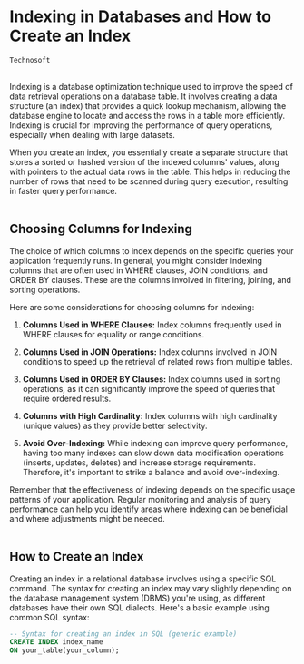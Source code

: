 # Indexing in Databases and How to Create an Index
`Technosoft`
<br><br>

Indexing is a database optimization technique used to improve the speed of data retrieval operations on a database table. It involves creating a data structure (an index) that provides a quick lookup mechanism, allowing the database engine to locate and access the rows in a table more efficiently. Indexing is crucial for improving the performance of query operations, especially when dealing with large datasets.

When you create an index, you essentially create a separate structure that stores a sorted or hashed version of the indexed columns' values, along with pointers to the actual data rows in the table. This helps in reducing the number of rows that need to be scanned during query execution, resulting in faster query performance.
<br><br>

## Choosing Columns for Indexing

The choice of which columns to index depends on the specific queries your application frequently runs. In general, you might consider indexing columns that are often used in WHERE clauses, JOIN conditions, and ORDER BY clauses. These are the columns involved in filtering, joining, and sorting operations.

Here are some considerations for choosing columns for indexing:

1. **Columns Used in WHERE Clauses:** Index columns frequently used in WHERE clauses for equality or range conditions.

2. **Columns Used in JOIN Operations:** Index columns involved in JOIN conditions to speed up the retrieval of related rows from multiple tables.

3. **Columns Used in ORDER BY Clauses:** Index columns used in sorting operations, as it can significantly improve the speed of queries that require ordered results.

4. **Columns with High Cardinality:** Index columns with high cardinality (unique values) as they provide better selectivity.

5. **Avoid Over-Indexing:** While indexing can improve query performance, having too many indexes can slow down data modification operations (inserts, updates, deletes) and increase storage requirements. Therefore, it's important to strike a balance and avoid over-indexing.

Remember that the effectiveness of indexing depends on the specific usage patterns of your application. Regular monitoring and analysis of query performance can help you identify areas where indexing can be beneficial and where adjustments might be needed.
<br><br>

## How to Create an Index

Creating an index in a relational database involves using a specific SQL command. The syntax for creating an index may vary slightly depending on the database management system (DBMS) you're using, as different databases have their own SQL dialects. Here's a basic example using common SQL syntax:

```sql
-- Syntax for creating an index in SQL (generic example)
CREATE INDEX index_name
ON your_table(your_column);
```